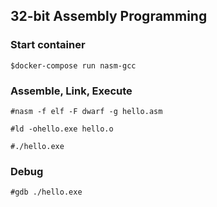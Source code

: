 ## 32-bit Assembly Programming

### Start container

`$docker-compose run nasm-gcc`

### Assemble, Link, Execute

`#nasm -f elf -F dwarf -g hello.asm`

`#ld -ohello.exe hello.o`

`#./hello.exe`

### Debug

`#gdb ./hello.exe`
